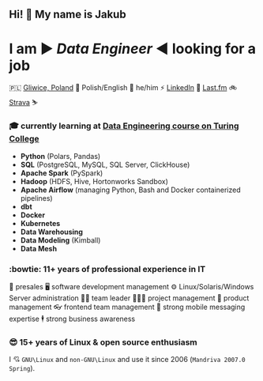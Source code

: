 ## Hi! 👋 My name is Jakub

# I am ▶️ *Data Engineer* ◀️ **looking for a job**
:poland: [Gliwice, Poland](https://www.openstreetmap.org/relation/2103532) 💬 Polish/English 🧔 he/him ⚡ [LinkedIn](https://www.linkedin.com/in/jkluz/) 🎵 [Last.fm](https://www.last.fm/user/wolfshade666) 🚲 [Strava](https://www.strava.com/athletes/102814613) ⛷️

### 🎓 currently learning at [Data Engineering course on Turing College](https://www.turingcollege.com/data-engineering)
* **Python** (Polars, Pandas)
* **SQL** (PostgreSQL, MySQL, SQL Server, ClickHouse)
* **Apache Spark** (PySpark)
* **Hadoop** (HDFS, Hive, Hortonworks Sandbox)
* **Apache Airflow** (managing Python, Bash and Docker containerized pipelines)
* **dbt**
* **Docker**
* **Kubernetes**
* **Data Warehousing**
* **Data Modeling** (Kimball)
* **Data Mesh**

### :bowtie: 11+ years of professional experience in IT
👔 presales 🖥️ software development management ⚙️ Linux/Solaris/Windows Server administration 🤷‍♂️  team leader 🧑‍🤝‍🧑 project management 🤔 product management 👓 frontend team management 📲 strong mobile messaging expertise 🕴️ strong business awareness

### 😎 15+ years of Linux & open source enthusiasm
I 💘 `GNU\Linux` and `non-GNU\Linux` and use it since 2006 (`Mandriva 2007.0 Spring`).
